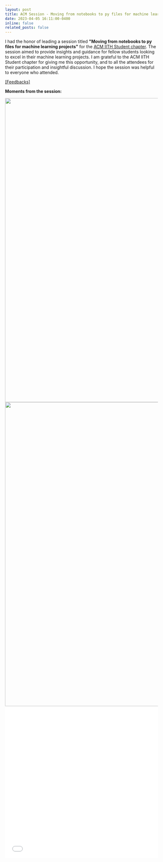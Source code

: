```yaml
---
layout: post
title: ACM Session - Moving from notebooks to py files for machine learning projects
date: 2023-04-05 16:11:00-0400
inline: false
related_posts: false
---
```


I had the honor of leading a session titled <b>"Moving from notebooks to py files for machine learning projects"</b> for the [ACM IITH Student chapter](https://iith.acm.org/). The session aimed to provide insights and guidance for fellow students looking to excel in their machine learning projects. I am grateful to the ACM IITH Student chapter for giving me this opportunity, and to all the attendees for their participation and insightful discussion. I hope the session was helpful to everyone who attended. 

[[Feedbacks]](https://docs.google.com/forms/d/e/1FAIpQLScE4L9m2lqGYT8vl4fYidhAv3B3zZzQfxwe2FQtQm8MgrfMHg/viewform)


<b>Moments from the session:</b>

<img src="/assets/files/iith/semester-4/acm/9.jpg" width="1000px">

<img src="/assets/files/iith/semester-4/acm/14.jpg" width="1000px">

<br>

<iframe src="/assets/files/iith/semester-4/acm/acm-session.pdf" width="100%" height="500" frameborder="no" border="5" marginwidth="0" marginheight="0"></iframe>
